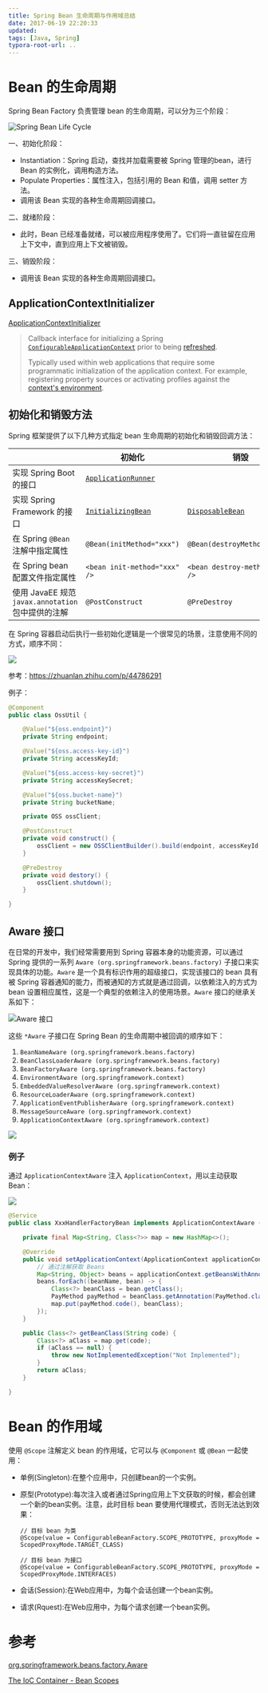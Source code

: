 ```yaml
---
title: Spring Bean 生命周期与作用域总结
date: 2017-06-19 22:20:33
updated:
tags: [Java, Spring]
typora-root-url: ..
---
```


# Bean 的生命周期

Spring Bean Factory 负责管理 bean 的生命周期，可以分为三个阶段：

![Spring Bean Life Cycle](/img/spring/spring-bean-life-cycle.png)

一、初始化阶段：

* Instantiation：Spring 启动，查找并加载需要被 Spring 管理的bean，进行 Bean 的实例化，调用构造方法。
* Populate Properties：属性注入，包括引用的 Bean 和值，调用 setter 方法。
* 调用该 Bean 实现的各种生命周期回调接口。

二、就绪阶段：

* 此时，Bean 已经准备就绪，可以被应用程序使用了。它们将一直驻留在应用上下文中，直到应用上下文被销毁。

三、销毁阶段：

* 调用该 Bean 实现的各种生命周期回调接口。

## ApplicationContextInitializer

[ApplicationContextInitializer](https://docs.spring.io/spring-framework/docs/current/javadoc-api/org/springframework/context/ApplicationContextInitializer.html)

> Callback interface for initializing a Spring [`ConfigurableApplicationContext`](https://docs.spring.io/spring-framework/docs/current/javadoc-api/org/springframework/context/ConfigurableApplicationContext.html) prior to being [refreshed](https://docs.spring.io/spring-framework/docs/current/javadoc-api/org/springframework/context/ConfigurableApplicationContext.html#refresh--).
>
> Typically used within web applications that require some programmatic initialization of the application context. For example, registering property sources or activating profiles against the [context's environment](https://docs.spring.io/spring-framework/docs/current/javadoc-api/org/springframework/context/ConfigurableApplicationContext.html#getEnvironment--).

## 初始化和销毁方法

Spring 框架提供了以下几种方式指定 bean 生命周期的初始化和销毁回调方法：

|                                                    | 初始化                                                       | 销毁                                                         |
| -------------------------------------------------- | ------------------------------------------------------------ | ------------------------------------------------------------ |
| 实现 Spring Boot 的接口                            | [`ApplicationRunner`](https://docs.spring.io/spring-boot/docs/current/api/org/springframework/boot/ApplicationRunner.html) |                                                              |
| 实现 Spring Framework 的接口                       | [`InitializingBean`](https://docs.spring.io/spring-framework/docs/current/javadoc-api/org/springframework/beans/factory/InitializingBean.html) | [`DisposableBean`](https://docs.spring.io/spring-framework/docs/current/javadoc-api/org/springframework/beans/factory/DisposableBean.html) |
| 在 Spring `@Bean` 注解中指定属性                   | `@Bean(initMethod="xxx")`                                    | `@Bean(destroyMethod="xxx")`                                 |
| 在 Spring bean 配置文件指定属性                    | `<bean init-method="xxx" />`                                 | `<bean destroy-method="xxx" />`                              |
| 使用 JavaEE 规范 `javax.annotation` 包中提供的注解 | `@PostConstruct`                                             | `@PreDestroy`                                                |

在 Spring 容器启动后执行一些初始化逻辑是一个很常见的场景，注意使用不同的方式，顺序不同：

![](/img/spring/spring-bean-lifecycle-3.png)

参考：https://zhuanlan.zhihu.com/p/44786291

例子：

```java
@Component
public class OssUtil {

    @Value("${oss.endpoint}")
    private String endpoint;

    @Value("${oss.access-key-id}")
    private String accessKeyId;

    @Value("${oss.access-key-secret}")
    private String accessKeySecret;

    @Value("${oss.bucket-name}")
    private String bucketName;

    private OSS ossClient;

    @PostConstruct
    private void construct() {
        ossClient = new OSSClientBuilder().build(endpoint, accessKeyId, accessKeySecret);
    }

    @PreDestroy
    private void destory() {
        ossClient.shutdown();
    }

}
```

## Aware 接口

在日常的开发中，我们经常需要用到 Spring 容器本身的功能资源，可以通过 Spring 提供的一系列 `Aware (org.springframework.beans.factory)` 子接口来实现具体的功能。`Aware` 是一个具有标识作用的超级接口，实现该接口的 bean 具有被 Spring 容器通知的能力，而被通知的方式就是通过回调，以依赖注入的方式为 bean 设置相应属性，这是一个典型的依赖注入的使用场景。`Aware` 接口的继承关系如下：

![Aware 接口](/img/spring/aware_interface.png)

这些 `*Aware` 子接口在 Spring Bean  的生命周期中被回调的顺序如下：

1. `BeanNameAware (org.springframework.beans.factory)`
2. `BeanClassLoaderAware (org.springframework.beans.factory)`
3. `BeanFactoryAware (org.springframework.beans.factory)`
4. `EnvironmentAware (org.springframework.context)`
5. `EmbeddedValueResolverAware (org.springframework.context)`
6. `ResourceLoaderAware (org.springframework.context)`
7. `ApplicationEventPublisherAware (org.springframework.context)`
8. `MessageSourceAware (org.springframework.context)`
9. `ApplicationContextAware (org.springframework.context)`

![](/img/spring/spring-bean-lifecycle-2.jpg)

### 例子

通过 `ApplicationContextAware` 注入 `ApplicationContext`，用以主动获取 Bean：

![](/img/spring/getBean.png)

```java
@Service
public class XxxHandlerFactoryBean implements ApplicationContextAware {

    private final Map<String, Class<?>> map = new HashMap<>();

    @Override
    public void setApplicationContext(ApplicationContext applicationContext) throws BeansException {
        // 通过注解获取 Beans
        Map<String, Object> beans = applicationContext.getBeansWithAnnotation(PayMethod.class);
        beans.forEach((beanName, bean) -> {
            Class<?> beanClass = bean.getClass();
            PayMethod payMethod = beanClass.getAnnotation(PayMethod.class);
            map.put(payMethod.code(), beanClass);
        });
    }

    public Class<?> getBeanClass(String code) {
        Class<?> aClass = map.get(code);
        if (aClass == null) {
            throw new NotImplementedException("Not Implemented");
        }
        return aClass;
    }

}
```

# Bean 的作用域

使用 `@Scope` 注解定义 bean 的作用域，它可以与 `@Component` 或 `@Bean` 一起使用：

* 单例(Singleton):在整个应用中，只创建bean的一个实例。

* 原型(Prototype):每次注入或者通过Spring应用上下文获取的时候，都会创建一个新的bean实例。注意，此时目标 bean 要使用代理模式，否则无法达到效果：

  ```
  // 目标 bean 为类
  @Scope(value = ConfigurableBeanFactory.SCOPE_PROTOTYPE, proxyMode = ScopedProxyMode.TARGET_CLASS)
  
  // 目标 bean 为接口
  @Scope(value = ConfigurableBeanFactory.SCOPE_PROTOTYPE, proxyMode = ScopedProxyMode.INTERFACES)
  ```

* 会话(Session):在Web应用中，为每个会话创建一个bean实例。

* 请求(Rquest):在Web应用中，为每个请求创建一个bean实例。

# 参考

[org.springframework.beans.factory.Aware](https://docs.spring.io/spring/docs/current/javadoc-api/org/springframework/beans/factory/Aware.html)

[The IoC Container - Bean Scopes](https://docs.spring.io/spring-framework/docs/current/reference/html/core.html#beans-factory-scopes)

[](https://segmentfault.com/a/1190000023033670)